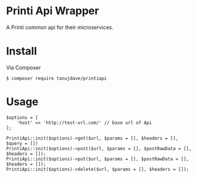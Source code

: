 # Printi Api Wrapper

A Printi common api for their microservices.

# Install

Via Composer

    $ composer require tanujdave/printiapi
    
# Usage
    
    $options = [
        'host' => 'http://test-url.com/' // base url of Api        
    ];
    
    PrintiApi::init($options)->get($url, $params = [], $headers = [], $query = [])
    PrintiApi::init($options)->post($url, $params = [], $postRawData = [], $headers = []);
    PrintiApi::init($options)->put($url, $params = [], $postRawData = [], $headers = []);
    PrintiApi::init($options)->delete($url, $params = [], $headers = []);